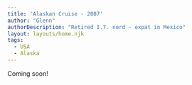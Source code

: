 ```yaml
---
title: 'Alaskan Cruise - 2007'
author: "Glenn"
authorDescription: "Retired I.T. nerd - expat in Mexico"
layout: layouts/home.njk
tags:
  - USA
  - Alaska
---
```


Coming soon!